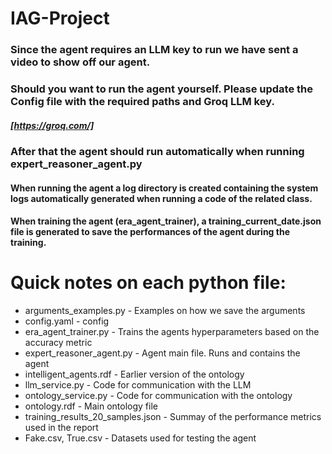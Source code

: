 # IAG-Project

### Since the agent requires an LLM key to run we have sent a video to show off our agent. 

### Should you want to run the agent yourself. Please update the Config file with the required paths and Groq LLM key. 
##### [https://groq.com/]
### After that the agent should run automatically when running expert_reasoner_agent.py
#### When running the agent a log directory is created containing the system logs automatically generated when running a code of the related class.
#### When training the agent (era_agent_trainer), a training_current_date.json file is generated to save the performances of the agent during the training.

# Quick notes on each python file:
* arguments_examples.py    -  Examples on how we save the arguments
* config.yaml              -  config
* era_agent_trainer.py     -  Trains the agents hyperparameters based on the accuracy metric
* expert_reasoner_agent.py -  Agent main file. Runs and contains the agent
* intelligent_agents.rdf   -  Earlier version of the ontology
* llm_service.py           -  Code for communication with the LLM
* ontology_service.py      -  Code for communication with the ontology
* ontology.rdf             -  Main ontology file
* training_results_20_samples.json - Summay of the performance metrics used in the report
* Fake.csv, True.csv - Datasets used for testing the agent

